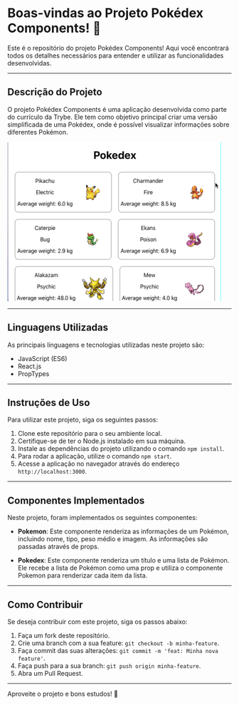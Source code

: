 # Boas-vindas ao Projeto Pokédex Components! 🚀

Este é o repositório do projeto Pokédex Components! Aqui você encontrará todos os detalhes necessários para entender e utilizar as funcionalidades desenvolvidas.

---

## Descrição do Projeto

O projeto Pokédex Components é uma aplicação desenvolvida como parte do currículo da Trybe. Ele tem como objetivo principal criar uma versão simplificada de uma Pokédex, onde é possível visualizar informações sobre diferentes Pokémon.

![Pokédex](my-pokedex-project.gif)

---

## Linguagens Utilizadas

As principais linguagens e tecnologias utilizadas neste projeto são:

- JavaScript (ES6)
- React.js
- PropTypes

---

## Instruções de Uso

Para utilizar este projeto, siga os seguintes passos:

1. Clone este repositório para o seu ambiente local.
2. Certifique-se de ter o Node.js instalado em sua máquina.
3. Instale as dependências do projeto utilizando o comando `npm install`.
4. Para rodar a aplicação, utilize o comando `npm start`.
5. Acesse a aplicação no navegador através do endereço `http://localhost:3000`.

---

## Componentes Implementados

Neste projeto, foram implementados os seguintes componentes:

- **Pokemon**: Este componente renderiza as informações de um Pokémon, incluindo nome, tipo, peso médio e imagem. As informações são passadas através de props.
  
- **Pokedex**: Este componente renderiza um título e uma lista de Pokémon. Ele recebe a lista de Pokémon como uma prop e utiliza o componente Pokemon para renderizar cada item da lista.

---

## Como Contribuir

Se deseja contribuir com este projeto, siga os passos abaixo:

1. Faça um fork deste repositório.
2. Crie uma branch com a sua feature: `git checkout -b minha-feature`.
3. Faça commit das suas alterações: `git commit -m 'feat: Minha nova feature'`.
4. Faça push para a sua branch: `git push origin minha-feature`.
5. Abra um Pull Request.

---

Aproveite o projeto e bons estudos! 🌟
